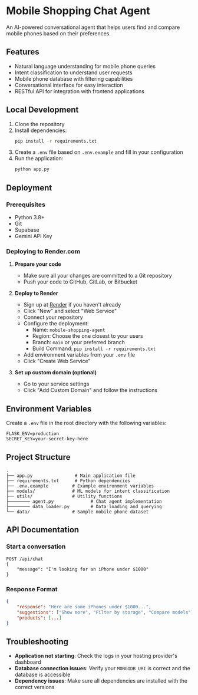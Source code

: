 # Mobile Shopping Chat Agent

An AI-powered conversational agent that helps users find and compare mobile phones based on their preferences.

## Features
- Natural language understanding for mobile phone queries
- Intent classification to understand user requests
- Mobile phone database with filtering capabilities
- Conversational interface for easy interaction
- RESTful API for integration with frontend applications

## Local Development

1. Clone the repository
2. Install dependencies:
   ```bash
   pip install -r requirements.txt
   ```
3. Create a `.env` file based on `.env.example` and fill in your configuration
4. Run the application:
   ```bash
   python app.py
   ```

## Deployment

### Prerequisites
- Python 3.8+
- Git
- Supabase
- Gemini API Key

### Deploying to Render.com

1. **Prepare your code**
   - Make sure all your changes are committed to a Git repository
   - Push your code to GitHub, GitLab, or Bitbucket

3. **Deploy to Render**
   - Sign up at [Render](https://render.com/) if you haven't already
   - Click "New" and select "Web Service"
   - Connect your repository
   - Configure the deployment:
     - Name: `mobile-shopping-agent`
     - Region: Choose the one closest to your users
     - Branch: `main` or your preferred branch
     - Build Command: `pip install -r requirements.txt`
   - Add environment variables from your `.env` file
   - Click "Create Web Service"

4. **Set up custom domain (optional)**
   - Go to your service settings
   - Click "Add Custom Domain" and follow the instructions

## Environment Variables

Create a `.env` file in the root directory with the following variables:

```env
FLASK_ENV=production
SECRET_KEY=your-secret-key-here
```

## Project Structure

```
.
├── app.py                # Main application file
├── requirements.txt      # Python dependencies
├── .env.example         # Example environment variables
├── models/              # ML models for intent classification
├── utils/               # Utility functions
├──────── agent.py              # Chat agent implementation
├──────── data_loader.py        # Data loading and querying
└── data/                # Sample mobile phone dataset
```

## API Documentation

### Start a conversation
```
POST /api/chat
{
    "message": "I'm looking for an iPhone under $1000"
}
```

### Response Format
```json
{
    "response": "Here are some iPhones under $1000...",
    "suggestions": ["Show more", "Filter by storage", "Compare models"],
    "products": [...]
}
```

## Troubleshooting

- **Application not starting**: Check the logs in your hosting provider's dashboard
- **Database connection issues**: Verify your `MONGODB_URI` is correct and the database is accessible
- **Dependency issues**: Make sure all dependencies are installed with the correct versions
